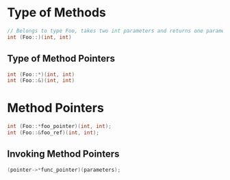 # Type of Methods

```cpp
// Belongs to type Foo, takes two int parameters and returns one parameter
int (Foo::)(int, int)
```

## Type of Method Pointers

```cpp
int (Foo::*)(int, int)
int (Foo::&)(int, int)
```

# Method Pointers

```cpp
int (Foo::*foo_pointer)(int, int);
int (Foo::&foo_ref)(int, int);
```

## Invoking Method Pointers

```cpp
(pointer->*func_pointer)(parameters);
```
